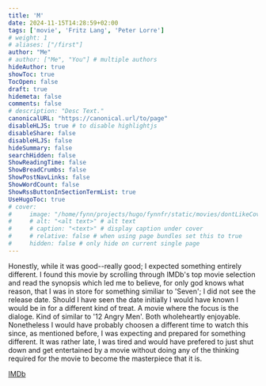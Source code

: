 ```yaml
---
title: 'M'
date: 2024-11-15T14:28:59+02:00
tags: ['movie', 'Fritz Lang', 'Peter Lorre'] 
# weight: 1
# aliases: ["/first"]
author: "Me"
# author: ["Me", "You"] # multiple authors
hideAuthor: true
showToc: true
TocOpen: false
draft: true
hidemeta: false
comments: false
# description: "Desc Text."
canonicalURL: "https://canonical.url/to/page"
disableHLJS: true # to disable highlightjs
disableShare: false
disableHLJS: false
hideSummary: false
searchHidden: false
ShowReadingTime: false
ShowBreadCrumbs: false
ShowPostNavLinks: false
ShowWordCount: false
ShowRssButtonInSectionTermList: true
UseHugoToc: true
# cover:
#     image: "/home/fynn/projects/hugo/fynnfr/static/movies/dontLikeCover.png" # image path/url
#     # alt: "<alt text>" # alt text
#     # caption: "<text>" # display caption under cover
#     # relative: false # when using page bundles set this to true
#     hidden: false # only hide on current single page
---
```

Honestly, while it was good--really good; I expected something entirely different. I found this movie by scrolling through IMDb's top movie selection and read the synopsis which led me to believe, for only god knows what reason, that I was in store for something similiar to 'Seven'; I did not see the release date. Should I have seen the date initially I would have known I would be in for a different kind of treat. A movie where the focus is the dialoge. Kind of similar to '12 Angry Men'. Both wholeheartly enjoyable. Nonetheless I would have probably choosen a different time to watch this since, as mentioned before, I was expecting and prepared for something different. It was rather late, I was tired and would have prefered to just shut down and get entertained by a movie without doing any of the thinking required for the movie to become the masterpiece that it is. 

[IMDb](https://www.imdb.com/title/tt0022100/)
